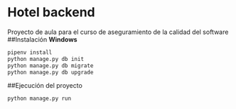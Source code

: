 # Hotel backend
Proyecto de aula para el curso de aseguramiento de la calidad del software
##Instalación
**Windows**
```bash
pipenv install
python manage.py db init
python manage.py db migrate
python manage.py db upgrade
```
##Ejecución del proyecto
```bash
python manage.py run
```